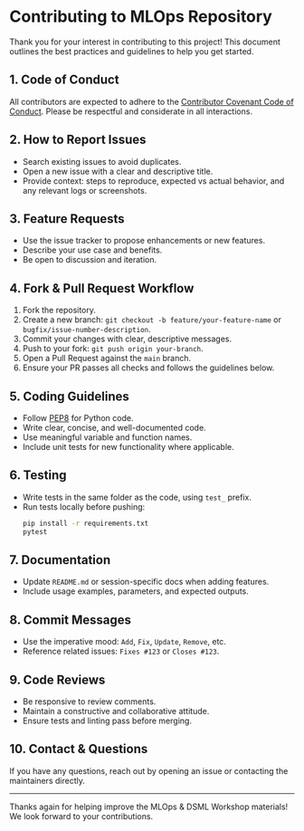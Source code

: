 # Contributing to MLOps Repository

Thank you for your interest in contributing to this project! This document outlines the best practices and guidelines to help you get started.

## 1. Code of Conduct
All contributors are expected to adhere to the [Contributor Covenant Code of Conduct](https://www.contributor-covenant.org/version/2/0/code_of_conduct/). Please be respectful and considerate in all interactions.

## 2. How to Report Issues
- Search existing issues to avoid duplicates.
- Open a new issue with a clear and descriptive title.
- Provide context: steps to reproduce, expected vs actual behavior, and any relevant logs or screenshots.

## 3. Feature Requests
- Use the issue tracker to propose enhancements or new features.
- Describe your use case and benefits.
- Be open to discussion and iteration.

## 4. Fork & Pull Request Workflow
1. Fork the repository.
2. Create a new branch: `git checkout -b feature/your-feature-name` or `bugfix/issue-number-description`.
3. Commit your changes with clear, descriptive messages.
4. Push to your fork: `git push origin your-branch`.
5. Open a Pull Request against the `main` branch.
6. Ensure your PR passes all checks and follows the guidelines below.

## 5. Coding Guidelines
- Follow [PEP8](https://www.python.org/dev/peps/pep-0008/) for Python code.
- Write clear, concise, and well-documented code.
- Use meaningful variable and function names.
- Include unit tests for new functionality where applicable.

## 6. Testing
- Write tests in the same folder as the code, using `test_` prefix.
- Run tests locally before pushing:
  ```bash
  pip install -r requirements.txt
  pytest
  ```

## 7. Documentation
- Update `README.md` or session-specific docs when adding features.
- Include usage examples, parameters, and expected outputs.

## 8. Commit Messages
- Use the imperative mood: `Add`, `Fix`, `Update`, `Remove`, etc.
- Reference related issues: `Fixes #123` or `Closes #123`.

## 9. Code Reviews
- Be responsive to review comments.
- Maintain a constructive and collaborative attitude.
- Ensure tests and linting pass before merging.

## 10. Contact & Questions
If you have any questions, reach out by opening an issue or contacting the maintainers directly.

---

Thanks again for helping improve the MLOps & DSML Workshop materials! We look forward to your contributions.